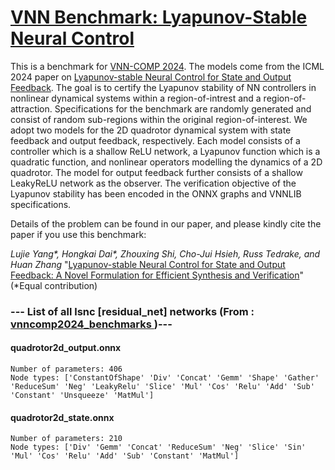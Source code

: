 # <a href ="https://github.com/shizhouxing/LSNC_VNNCOMP2024">VNN Benchmark: Lyapunov-Stable Neural Control</a>

This is a benchmark for [VNN-COMP 2024](https://sites.google.com/view/vnn2024).
The models come from the ICML 2024 paper on [Lyapunov-stable Neural Control for State and Output Feedback](https://arxiv.org/pdf/2404.07956).
The goal is to certify the Lyapunov stability of NN controllers in nonlinear dynamical systems within a region-of-intrest and a region-of-attraction.
Specifications for the benchmark are randomly generated and consist of random sub-regions within the original region-of-interest.
We adopt two models for the 2D quadrotor dynamical system with state feedback and output feedback, respectively.
Each model consists of a controller which is a shallow ReLU network, a Lyapunov function which is a quadratic function, and nonlinear operators modelling the dynamics of a 2D quadrotor. The model for output feedback further consists of a shallow LeakyReLU network as the observer.
The verification objective of the Lyapunov stability has been encoded in the ONNX graphs and VNNLIB specifications.

Details of the problem can be found in our paper, and please kindly cite the paper if you use this benchmark:

*Lujie Yang\*, Hongkai Dai\*, Zhouxing Shi, Cho-Jui Hsieh, Russ Tedrake, and Huan Zhang*
"[Lyapunov-stable Neural Control for State and Output Feedback: A Novel Formulation for Efficient Synthesis and Verification](https://arxiv.org/pdf/2404.07956.pdf)" (\*Equal contribution)

### --- List of all lsnc [residual_net] networks (From :<a href = 'https://github.com/ChristopherBrix/vnncomp2024_benchmarks'> vnncomp2024_benchmarks </a>)---

#### quadrotor2d_output.onnx 
	Number of parameters: 406 
	Node types: ['ConstantOfShape' 'Div' 'Concat' 'Gemm' 'Shape' 'Gather' 'ReduceSum' 'Neg' 'LeakyRelu' 'Slice' 'Mul' 'Cos' 'Relu' 'Add' 'Sub' 'Constant' 'Unsqueeze' 'MatMul']

#### quadrotor2d_state.onnx 
	Number of parameters: 210 
	Node types: ['Div' 'Gemm' 'Concat' 'ReduceSum' 'Neg' 'Slice' 'Sin' 'Mul' 'Cos' 'Relu' 'Add' 'Sub' 'Constant' 'MatMul']

